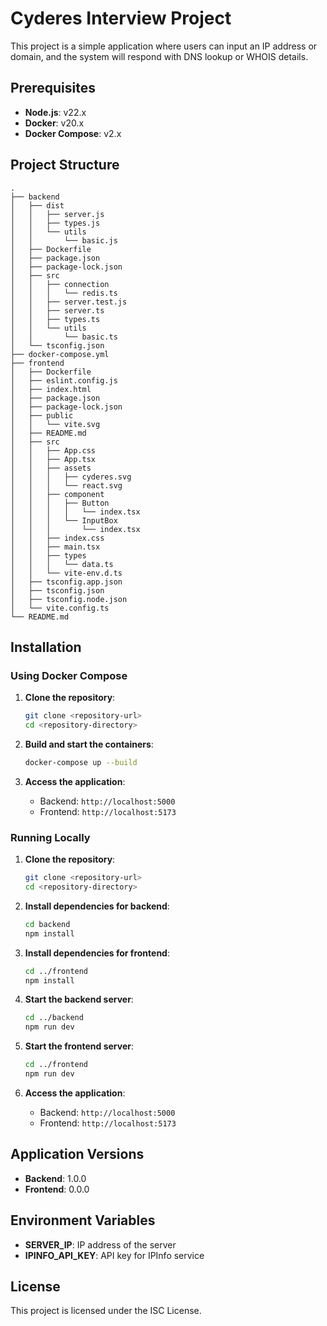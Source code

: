# Cyderes Interview Project

This project is a simple application where users can input an IP address or domain, and the system will respond with DNS lookup or WHOIS details.

## Prerequisites

- **Node.js**: v22.x
- **Docker**: v20.x
- **Docker Compose**: v2.x

## Project Structure
```
.
├── backend
│   ├── dist
│   │   ├── server.js
│   │   ├── types.js
│   │   └── utils
│   │       └── basic.js
│   ├── Dockerfile
│   ├── package.json
│   ├── package-lock.json
│   ├── src
│   │   ├── connection
│   │   │   └── redis.ts
│   │   ├── server.test.js
│   │   ├── server.ts
│   │   ├── types.ts
│   │   └── utils
│   │       └── basic.ts
│   └── tsconfig.json
├── docker-compose.yml
├── frontend
│   ├── Dockerfile
│   ├── eslint.config.js
│   ├── index.html
│   ├── package.json
│   ├── package-lock.json
│   ├── public
│   │   └── vite.svg
│   ├── README.md
│   ├── src
│   │   ├── App.css
│   │   ├── App.tsx
│   │   ├── assets
│   │   │   ├── cyderes.svg
│   │   │   └── react.svg
│   │   ├── component
│   │   │   ├── Button
│   │   │   │   └── index.tsx
│   │   │   └── InputBox
│   │   │       └── index.tsx
│   │   ├── index.css
│   │   ├── main.tsx
│   │   ├── types
│   │   │   └── data.ts
│   │   └── vite-env.d.ts
│   ├── tsconfig.app.json
│   ├── tsconfig.json
│   ├── tsconfig.node.json
│   └── vite.config.ts
└── README.md
```

## Installation

### Using Docker Compose

1. **Clone the repository**:
    ```sh
    git clone <repository-url>
    cd <repository-directory>
    ```

2. **Build and start the containers**:
    ```sh
    docker-compose up --build
    ```

3. **Access the application**:
    - Backend: `http://localhost:5000`
    - Frontend: `http://localhost:5173`

### Running Locally

1. **Clone the repository**:
    ```sh
    git clone <repository-url>
    cd <repository-directory>
    ```

2. **Install dependencies for backend**:
    ```sh
    cd backend
    npm install
    ```

3. **Install dependencies for frontend**:
    ```sh
    cd ../frontend
    npm install
    ```

4. **Start the backend server**:
    ```sh
    cd ../backend
    npm run dev
    ```

5. **Start the frontend server**:
    ```sh
    cd ../frontend
    npm run dev
    ```

6. **Access the application**:
    - Backend: `http://localhost:5000`
    - Frontend: `http://localhost:5173`

## Application Versions

- **Backend**: 1.0.0
- **Frontend**: 0.0.0

## Environment Variables

- **SERVER_IP**: IP address of the server
- **IPINFO_API_KEY**: API key for IPInfo service

## License

This project is licensed under the ISC License.

